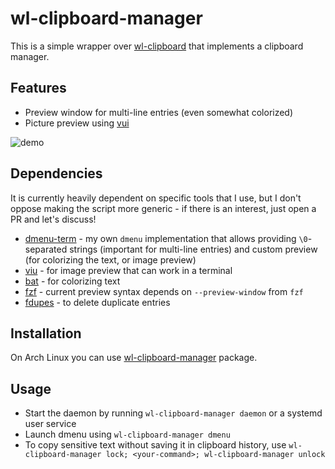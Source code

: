 # wl-clipboard-manager

This is a simple wrapper over [wl-clipboard](https://github.com/bugaevc/wl-clipboard) that implements a clipboard manager.

## Features

- Preview window for multi-line entries (even somewhat colorized)
- Picture preview using [vui](https://github.com/atanunq/viu)

![demo](https://user-images.githubusercontent.com/1177900/82594404-51f25800-9ba4-11ea-9242-0278100964ea.gif)

## Dependencies

It is currently heavily dependent on specific tools that I use, but I don't oppose making the script more generic - if there is an interest, just open a PR and let's discuss!

- [dmenu-term](https://github.com/maximbaz/dmenu-term) - my own `dmenu` implementation that allows providing `\0`-separated strings (important for multi-line entries) and custom preview (for colorizing the text, or image preview)
- [viu](https://github.com/atanunq/viu) - for image preview that can work in a terminal
- [bat](https://github.com/sharkdp/bat) - for colorizing text
- [fzf](https://github.com/junegunn/fzf) - current preview syntax depends on `--preview-window` from `fzf`
- [fdupes](https://github.com/adrianlopezroche/fdupes) - to delete duplicate entries

## Installation

On Arch Linux you can use [wl-clipboard-manager](https://aur.archlinux.org/packages/wl-clipboard-manager/) package.

## Usage

- Start the daemon by running `wl-clipboard-manager daemon` or a systemd user service
- Launch dmenu using `wl-clipboard-manager dmenu`
- To copy sensitive text without saving it in clipboard history, use `wl-clipboard-manager lock; <your-command>; wl-clipboard-manager unlock`
